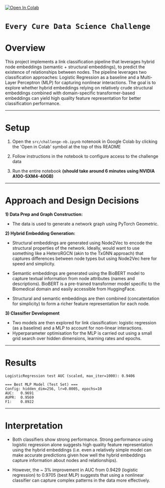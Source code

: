 [![Open In Colab](https://colab.research.google.com/assets/colab-badge.svg)](https://colab.research.google.com/github/r-kowalczyk/ecc/blob/improvements/src/challenge-nb.ipynb)


# ```Every Cure Data Science Challenge```


# Overview

This project implements a link classification pipeline that leverages hybrid node embeddings (semantic + structural embeddings), to predict the existence of relationships between nodes. The pipeline leverages two classification approaches: Logistic Regression as a baseline and a Multi-Layer Perceptron (MLP) for capturing nonlinear interactions. The goal is to explore whether hybrid embeddings relying on relatively crude structural embeddings combined with domain-specific transformer-based embeddings can yield high quality feature representation for better classification performance.

---

# Setup

1. Open the `src/challenge-nb.ipynb` notenook in Google Colab by clicking the 'Open in Colab' symbol at the top of this README

2. Follow instructions in the notebook to configure access to the challenge data

3. Run the entire notebook **(should take around 6 minutes using NVIDIA A100-SXM4-40GB)**
---

# Approach and Design Decisions

**1) Data Prep and Graph Construction:**

- The data is used to generate a network graph using PyTorch Geometric.


**2) Hybrid Embedding Generation:**

- Structural embeddings are generated using Node2Vec to encode the structural properties of the network. Ideally, would want to use something like a HeteroRGCN (akin to the TxGNN approach) that captures differences between node types but using Node2Vec here for speed and simplicity.

- Semantic embeddings are generated using the BioBERT model to capture textual information from node attributes (names and descriptions). BioBERT is a pre-trained transformer model specific to the Biomedical domain and easily accessible from HuggingFace.

- Structural and semantic embeddings are then combined (concatentation for simplicity) to form a richer feature representation for each node.


**3) Classifier Development**

- Two models are then explored for link classification: logistic regression (as a baseline) and a MLP to account for non-linear interactions.
- Hyperparameter optimisation for the MLP is carried out using a small grid search over hidden dimensions, learning rates and epochs.

---

# Results

```
LogisticRegression test AUC (scaled, max_iter=1000): 0.9406

=== Best MLP Model (Test Set) ===
Config: hidden_dim=256, lr=0.0005, epochs=10
AUC:   0.9691
AUPR:  0.9569
F1:    0.8922
```

---

# Interpretation

- Both classifiers show strong performance. Strong performance using logistic regression alone suggests high quality feature representation using the hybrid embeddings (i.e. even a relatively simple model can make accurate predictions given how well the hybrid embeddings capture information about nodes and relationships).

- However, the ~ 3% improvement in AUC from 0.9429 (logistic regression) to 0.9705 (best MLP) suggests that using a nonlinear classifier can capture complex patterns in the data more effectively. 


